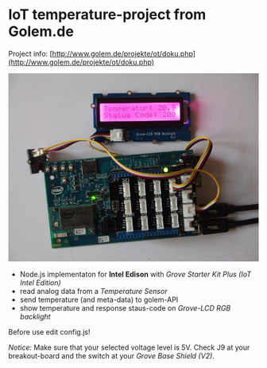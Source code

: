 # IoT temperature-project from Golem.de

Project info: [http://www.golem.de/projekte/ot/doku.php](http://www.golem.de/projekte/ot/doku.php)

![alt text](https://github.com/jScriptster/IoT-IntelEdison-GolemOfficeTemperatureProject/blob/master/temp-edison.jpg "Intel Edison with Grove Starter Kit Plus (IoT Intel Edition)")

* Node.js implementaton for __Intel Edison__ with _Grove Starter Kit Plus (IoT Intel Edition)_
* read analog data from a _Temperature Sensor_
* send temperature (and meta-data) to golem-API
* show temperature and response staus-code on _Grove-LCD RGB backlight_

Before use edit config.js!

_Notice:_ Make sure that your selected voltage level is 5V. Check J9 at your breakout-board and the switch at your _Grove Base Shield (V2)_.